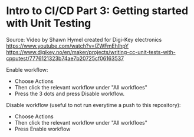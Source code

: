 # Intro to CI/CD Part 3: Getting started with Unit Testing

Source: Video by Shawn Hymel created for Digi-Key electronics 
https://www.youtube.com/watch?v=lZWFmEhIhpY
https://www.digikey.no/en/maker/projects/writing-cc-unit-tests-with-cpputest/7776121323b74ae7b20725cf06163537


Enable workflow:

- Choose Actions 
- Then click the relevant workflow under "All workfloes"
- Press the 3 dots and press Disable workflow.


Disable workflow (useful to not run everytime a push to this repository):

- Choose Actions 
- Then click the relevant workflow under "All workfloes"
- Press Enable workflow